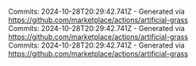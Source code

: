 Commits: 2024-10-28T20:29:42.741Z - Generated via https://github.com/marketplace/actions/artificial-grass
<br>
Commits: 2024-10-28T20:29:42.741Z - Generated via https://github.com/marketplace/actions/artificial-grass
<br>
Commits: 2024-10-28T20:29:42.741Z - Generated via https://github.com/marketplace/actions/artificial-grass
<br>
